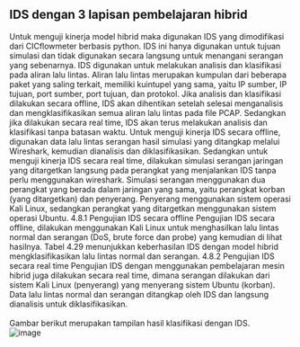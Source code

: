 ## IDS dengan 3 lapisan pembelajaran hibrid
Untuk menguji kinerja model hibrid maka digunakan IDS yang dimodifikasi dari CICflowmeter berbasis python. IDS ini hanya digunakan untuk tujuan simulasi dan tidak digunakan secara langsung untuk menangani serangan yang sebenarnya. 
IDS digunakan untuk melakukan analisis dan klasifikasi pada aliran lalu lintas. Aliran lalu lintas merupakan kumpulan dari beberapa paket yang saling terkait, memiliki kuintupel yang sama, yaitu IP sumber, IP tujuan, port sumber, port tujuan, dan protokol. Jika analisis dan klasifikasi dilakukan secara offline, IDS akan dihentikan setelah selesai menganalisis dan mengklasifikasikan semua aliran lalu lintas pada file PCAP. Sedangkan jika dilakukan secara real time, IDS akan terus melakukan analisis dan klasifikasi tanpa batasan waktu. 
Untuk menguji kinerja IDS secara offline, digunakan data lalu lintas serangan hasil simulasi yang ditangkap melalui Wireshark, kemudian dianalisis dan diklasifikasikan. Sedangkan untuk menguji kinerja IDS secara real time, dilakukan simulasi serangan jaringan yang ditargetkan langsung pada perangkat yang menjalankan IDS tanpa perlu menggunakan wireshark. 
Simulasi serangan menggunakan dua perangkat yang berada dalam jaringan yang sama, yaitu perangkat korban (yang ditargetkan) dan penyerang. Penyerang menggunakan sistem operasi Kali Linux, sedangkan perangkat yang ditargetkan menggunakan sistem operasi Ubuntu. 
4.8.1	Pengujian IDS secara offline
Pengujian IDS secara offline, dilakukan menggunakan Kali Linux untuk menghasilkan lalu lintas normal dan serangan (DoS, brute force dan probe) yang kemudian di lihat hasilnya. Tabel 4.29 menunjukkan keberhasilan IDS dengan model hibrid mengklasifikasikan lalu lintas normal dan serangan. 
4.8.2	Pengujian IDS secara real time
Pengujian IDS dengan menggunakan pembelajaran mesin hibrid juga dilakukan secara real time, dimana serangan dilakukan dari sistem Kali Linux (penyerang) yang menyerang sistem Ubuntu (korban). Data lalu lintas normal dan serangan ditangkap oleh IDS dan langsung dianalisis untuk diklasifikasikan.\
\
Gambar berikut merupakan tampilan hasil klasifikasi dengan IDS.\
![image](https://github.com/fando-tek/Hybrid-learning-IDS/assets/81504312/267f5eb1-3829-4f0a-926d-5a297d2477c1)
